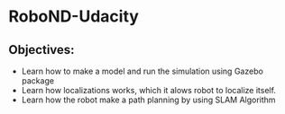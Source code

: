 # RoboND-Udacity

## Objectives:
- Learn how to make a model and run the simulation using Gazebo package
- Learn how localizations works, which it alows robot to localize itself.
- Learn how the robot make a path planning by using SLAM Algorithm
